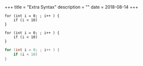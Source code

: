 +++
title = "Extra Syntax"
description = ""
date = 2018-08-14
+++

```mylang
for (int i = 0; ; i++ ) {
    if (i < 10) 
}
```

```
for (int i = 0; ; i++ ) {
    if (i < 10) 
}
```

```c
for (int i = 0; ; i++ ) {
    if (i < 10) 
}
```
